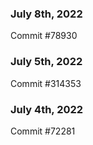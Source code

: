 ### July 8th, 2022

Commit #78930

### July 5th, 2022

Commit #314353


### July 4th, 2022

Commit #72281
